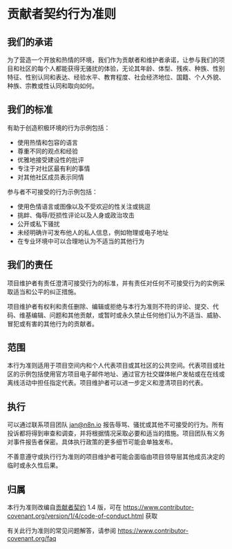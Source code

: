 # 贡献者契约行为准则

## 我们的承诺

为了营造一个开放和热情的环境，我们作为贡献者和维护者承诺，让参与我们的项目和社区的每个人都能获得无骚扰的体验，无论其年龄、体型、残疾、种族、性别特征、性别认同和表达、经验水平、教育程度、社会经济地位、国籍、个人外貌、种族、宗教或性认同和取向如何。

## 我们的标准

有助于创造积极环境的行为示例包括：

- 使用热情和包容的语言
- 尊重不同的观点和经验
- 优雅地接受建设性的批评
- 专注于对社区最有利的事情
- 对其他社区成员表示同情

参与者不可接受的行为示例包括：

- 使用色情语言或图像以及不受欢迎的性关注或挑逗
- 挑衅、侮辱/贬损性评论以及人身或政治攻击
- 公开或私下骚扰
- 未经明确许可发布他人的私人信息，例如物理或电子地址
- 在专业环境中可以合理地认为不适当的其他行为

## 我们的责任

项目维护者有责任澄清可接受行为的标准，并有责任对任何不可接受行为的实例采取适当和公平的纠正措施。

项目维护者有权利和责任删除、编辑或拒绝与本行为准则不符的评论、提交、代码、维基编辑、问题和其他贡献，或暂时或永久禁止任何他们认为不适当、威胁、冒犯或有害的其他行为的贡献者。

## 范围

本行为准则适用于项目空间内和个人代表项目或其社区的公共空间。代表项目或社区的示例包括使用官方项目电子邮件地址、通过官方社交媒体帐户发帖或在在线或离线活动中担任指定代表。项目维护者可以进一步定义和澄清项目的代表。

## 执行

可以通过联系项目团队 jan@n8n.io 报告辱骂、骚扰或其他不可接受的行为。所有投诉都将得到审查和调查，并将根据情况采取必要和适当的措施。项目团队有义务对事件报告者保密。具体执行政策的更多细节可能会单独发布。

不善意遵守或执行行为准则的项目维护者可能会面临由项目领导层其他成员决定的临时或永久性后果。

## 归属

本行为准则改编自[贡献者契约][homepage] 1.4 版，可在 https://www.contributor-covenant.org/version/1/4/code-of-conduct.html 获取

[homepage]: https://www.contributor-covenant.org

有关此行为准则的常见问题解答，请参阅 https://www.contributor-covenant.org/faq